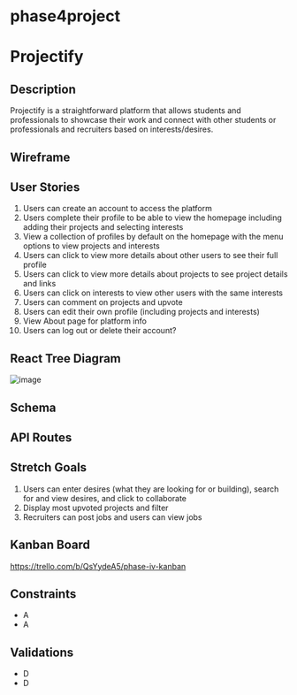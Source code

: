 # phase4project

# Projectify

## Description

Projectify is a straightforward platform that allows students and professionals to showcase their work and connect with other students or professionals and recruiters based on interests/desires.

## Wireframe

## User Stories

1. Users can create an account to access the platform
2. Users complete their profile to be able to view the homepage including adding their projects and selecting interests
3. View a collection of profiles by default on the homepage with the menu options to view projects and interests
4. Users can click to view more details about other users to see their full profile
5. Users can click to view more details about projects to see project details and links
6. Users can click on interests to view other users with the same interests
7. Users can comment on projects and upvote
8. Users can edit their own profile (including projects and interests)
9. View About page for platform info
10. Users can log out or delete their account?

## React Tree Diagram
![image](https://github.com/user-attachments/assets/148adfa6-f02b-44a2-be16-d22acfc7a903)

## Schema

## API Routes

## Stretch Goals

1. Users can enter desires (what they are looking for or building), search for and view desires, and click to collaborate
2. Display most upvoted projects and filter
3. Recruiters can post jobs and users can view jobs

## Kanban Board
https://trello.com/b/QsYydeA5/phase-iv-kanban

## Constraints

- A
- A

## Validations

- D
- D
